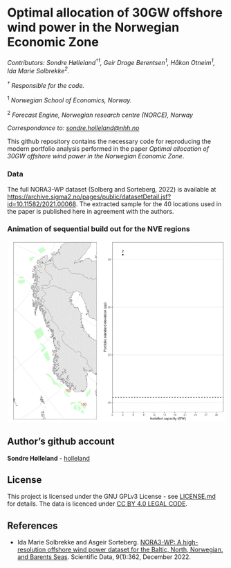 Optimal allocation of 30GW offshore wind power in the Norwegian Economic
Zone
================

*Contributors: Sondre Hølleland<sup>†1</sup>, Geir Drage
Berentsen<sup>1</sup>, Håkon Otneim<sup>1</sup>, Ida Marie
Solbrekke<sup>2</sup>.*

*<sup>†</sup> Responsible for the code.*

<sup>1</sup> *Norwegian School of Economics, Norway.*

<sup>2</sup> *Forecast Engine, Norwegian research centre (NORCE),
Norway*

*Correspondance to: <sondre.holleland@nhh.no>*

This github repository contains the necessary code for reproducing the
modern portfolio analysis performed in the paper *Optimal allocation of
30GW offshore wind power in the Norwegian Economic Zone*.

### Data

The full NORA3-WP dataset (Solberg and Sorteberg, 2022) is available at
<https://archive.sigma2.no/pages/public/datasetDetail.jsf?id=10.11582/2021.00068>.
The extracted sample for the 40 locations used in the paper is published
here in agreement with the authors.

### Animation of sequential build out for the NVE regions

![](output/sequential_buildout_animation.gif)

## Author’s github account

**Sondre Hølleland** - [holleland](https://github.com/holleland)

## License

This project is licensed under the GNU GPLv3 License - see
[LICENSE.md](LICENSE.md) for details. The data is licenced under [CC BY
4.0 LEGAL CODE](https://creativecommons.org/licenses/by/4.0/legalcode).

## References

- Ida Marie Solbrekke and Asgeir Sorteberg. [NORA3-WP: A high-resolution
  offshore wind power dataset for the Baltic, North, Norwegian, and
  Barents Seas](https://www.nature.com/articles/s41597-022-01451-x).
  Scientific Data, 9(1):362, December 2022.
